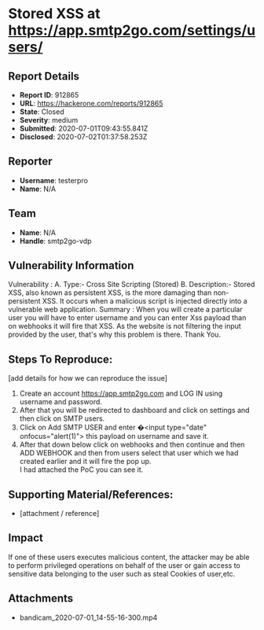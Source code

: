 # Stored XSS at https://app.smtp2go.com/settings/users/  

## Report Details
- **Report ID**: 912865
- **URL**: https://hackerone.com/reports/912865
- **State**: Closed
- **Severity**: medium
- **Submitted**: 2020-07-01T09:43:55.841Z
- **Disclosed**: 2020-07-02T01:37:58.253Z

## Reporter
- **Username**: testerpro
- **Name**: N/A

## Team
- **Name**: N/A
- **Handle**: smtp2go-vdp

## Vulnerability Information
Vulnerability :
A. Type:- Cross Site Scripting (Stored) 
B. Description:- Stored XSS, also known as persistent XSS, is the more damaging than non-persistent XSS. It occurs when a malicious script is injected directly into a vulnerable web application.
Summary :
When you will create a particular user you will have to enter username and you can enter Xss payload than on webhooks it will fire that XSS.
As the website is not filtering the input provided by the user, that's why this problem is there.
Thank You.
## Steps To Reproduce:
[add details for how we can reproduce the issue]

  1. Create an account https://app.smtp2go.com and LOG IN using username and password.
  2. After that you will be redirected to dashboard and click on settings and then click on SMTP users.
  3. Click on Add SMTP USER and enter &#00;</form><input type&#61;"date" onfocus="alert(1)"> this payload on username and save it.
 4. After that down below click on webhooks and then continue and then ADD WEBHOOK and then from users select that user which we had created earlier and it will fire the pop up.  
I had attached the PoC you can see it.

## Supporting Material/References:


  * [attachment / reference]

## Impact

If one of these users executes malicious content, the attacker may be able to perform privileged operations on behalf of the user or gain access to sensitive data belonging to the user such as steal Cookies of user,etc.

## Attachments
- bandicam_2020-07-01_14-55-16-300.mp4
